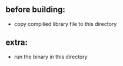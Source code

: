 ## before building:
* copy compilied library file to this directory

## extra:
* run the binary in this directory
